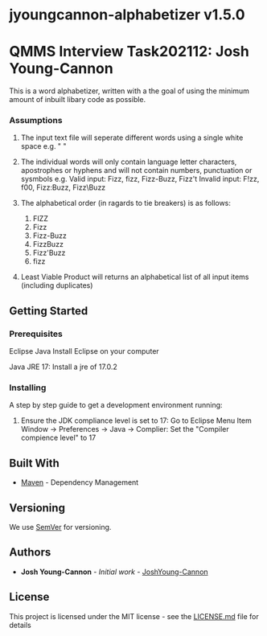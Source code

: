 # jyoungcannon-alphabetizer v1.5.0

# QMMS Interview Task202112: Josh Young-Cannon

This is a word alphabetizer, written with a the goal of using the minimum amount of inbuilt libary code as possible.

### Assumptions
1. The input text file will seperate different words using a single white space e.g. " "

2. The individual words will only contain language letter characters, apostrophes or hyphens and will not contain numbers, punctuation or sysmbols
   e.g. Valid input: Fizz, fizz, Fizz-Buzz, Fizz't
        Invalid input: F!zz, f00, Fizz:Buzz, Fizz\Buzz

3. The alphabetical order (in ragards to tie breakers) is as follows:
   1. FIZZ
   2. Fizz
   3. Fizz-Buzz
   4. FizzBuzz
   5. Fizz'Buzz
   6. fizz

4. Least Viable Product will returns an alphabetical list of all input items (including duplicates)

## Getting Started

### Prerequisites

Eclipse Java
Install Eclipse on your computer

Java JRE 17:
Install a jre of 17.0.2

### Installing

A step by step guide to get a development environment running:

1. Ensure the JDK compliance level is set to 17:
Go to Eclipse Menu Item Window -> Preferences -> Java -> Complier:
Set the "Compiler compience level" to 17

## Built With

* [Maven](https://maven.apache.org/) - Dependency Management

## Versioning
We use [SemVer](http://semver.org/) for versioning.

## Authors

* **Josh Young-Cannon** - *Initial work* - [JoshYoung-Cannon](https://github.com/JoshYoung-Cannon)

## License

This project is licensed under the MIT license - see the [LICENSE.md](LICENSE.md) file for details 
